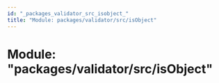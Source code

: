 ```yaml
---
id: "_packages_validator_src_isobject_"
title: "Module: packages/validator/src/isObject"
---
```


# Module: "packages/validator/src/isObject"
